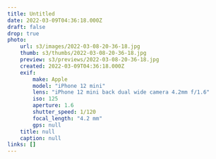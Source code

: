 ```yaml
---
title: Untitled
date: 2022-03-09T04:36:18.000Z
draft: false
drop: true
photo:
    url: s3/images/2022-03-08-20-36-18.jpg
    thumb: s3/thumbs/2022-03-08-20-36-18.jpg
    preview: s3/previews/2022-03-08-20-36-18.jpg
    created: 2022-03-09T04:36:18.000Z
    exif:
        make: Apple
        model: "iPhone 12 mini"
        lens: "iPhone 12 mini back dual wide camera 4.2mm f/1.6"
        iso: 125
        aperture: 1.6
        shutter_speed: 1/120
        focal_length: "4.2 mm"
        gps: null
    title: null
    caption: null
links: []
---
```

